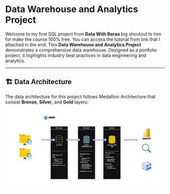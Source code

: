 # Data Warehouse and Analytics Project

Welcome to my first SQL project from **Data With Baraa** big shoutout to him for make the course 100% free. You can access the tutorial from link that I attached in the end.
This **Data Warehouse and Analytics Project** demonstrates a comprehensive data warehouse. Designed as a portfolio project, it highlights industry best practices in data engineering and analytics.

---
## 🏗️ Data Architecture
The data architecture for this project follows Medallion Architecture that consist **Bronze**, **Silver**, and **Gold** layers:
![DataArchitecture](docs/DataArchitecture.png)
